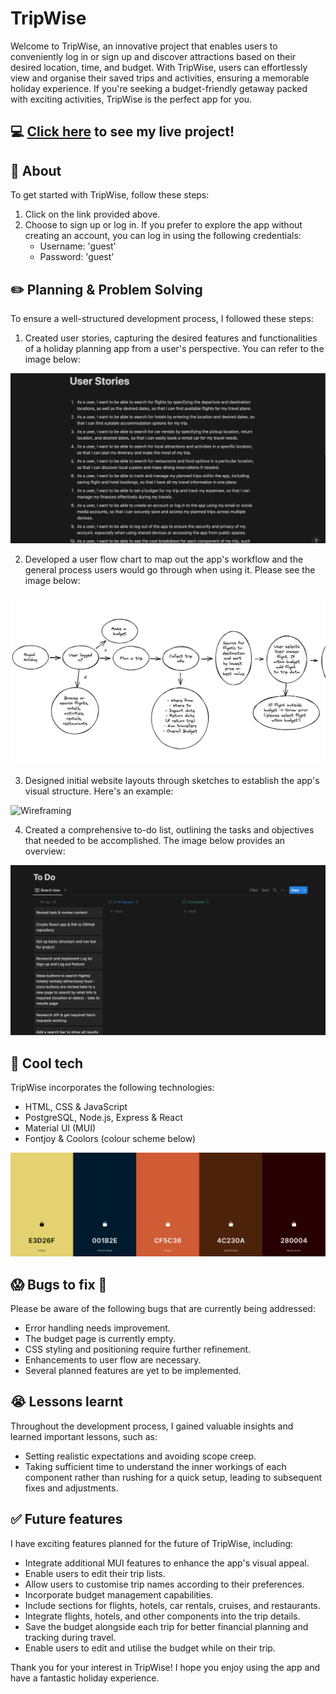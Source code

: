 # TripWise
Welcome to TripWise, an innovative project that enables users to conveniently log in or sign up and discover attractions based on their desired location, time, and budget. With TripWise, users can effortlessly view and organise their saved trips and activities, ensuring a memorable holiday experience. If you're seeking a budget-friendly getaway packed with exciting activities, TripWise is the perfect app for you.

## :computer: [Click here](https://holiday-app.onrender.com/) to see my live project!

## :page_facing_up: About
To get started with TripWise, follow these steps:
1. Click on the link provided above.
2. Choose to sign up or log in. If you prefer to explore the app without creating an account, you can log in using the following credentials:
    - Username: 'guest'
    - Password: 'guest'

## :pencil2: Planning & Problem Solving
To ensure a well-structured development process, I followed these steps:

1. Created user stories, capturing the desired features and functionalities of a holiday planning app from a user's perspective. You can refer to the image below:

![User stories](images/user_stories.png)

2. Developed a user flow chart to map out the app's workflow and the general process users would go through when using it. Please see the image below:

![User flow](images/user_flow.png)

3. Designed initial website layouts through sketches to establish the app's visual structure. Here's an example:

![Wireframing](images/wireframe.png)

4. Created a comprehensive to-do list, outlining the tasks and objectives that needed to be accomplished. The image below provides an overview:

![To do list](images/to_do_list.png)

## :rocket: Cool tech
TripWise incorporates the following technologies:

- HTML, CSS & JavaScript
- PostgreSQL, Node.js, Express & React
- Material UI (MUI)
- Fontjoy & Coolors (colour scheme below)

![Colour Scheme](images/colour_scheme.png)

## :scream: Bugs to fix :poop:
Please be aware of the following bugs that are currently being addressed:

- Error handling needs improvement.
- The budget page is currently empty.
- CSS styling and positioning require further refinement.
- Enhancements to user flow are necessary.
- Several planned features are yet to be implemented.

## :sob: Lessons learnt
Throughout the development process, I gained valuable insights and learned important lessons, such as:

- Setting realistic expectations and avoiding scope creep.
- Taking sufficient time to understand the inner workings of each component rather than rushing for a quick setup, leading to subsequent fixes and adjustments.

## :white_check_mark: Future features
I have exciting features planned for the future of TripWise, including:

- Integrate additional MUI features to enhance the app's visual appeal.
- Enable users to edit their trip lists.
- Allow users to customise trip names according to their preferences.
- Incorporate budget management capabilities.
- Include sections for flights, hotels, car rentals, cruises, and restaurants.
- Integrate flights, hotels, and other components into the trip details.
- Save the budget alongside each trip for better financial planning and tracking during travel.
- Enable users to edit and utilise the budget while on their trip.

Thank you for your interest in TripWise! I hope you enjoy using the app and have a fantastic holiday experience.